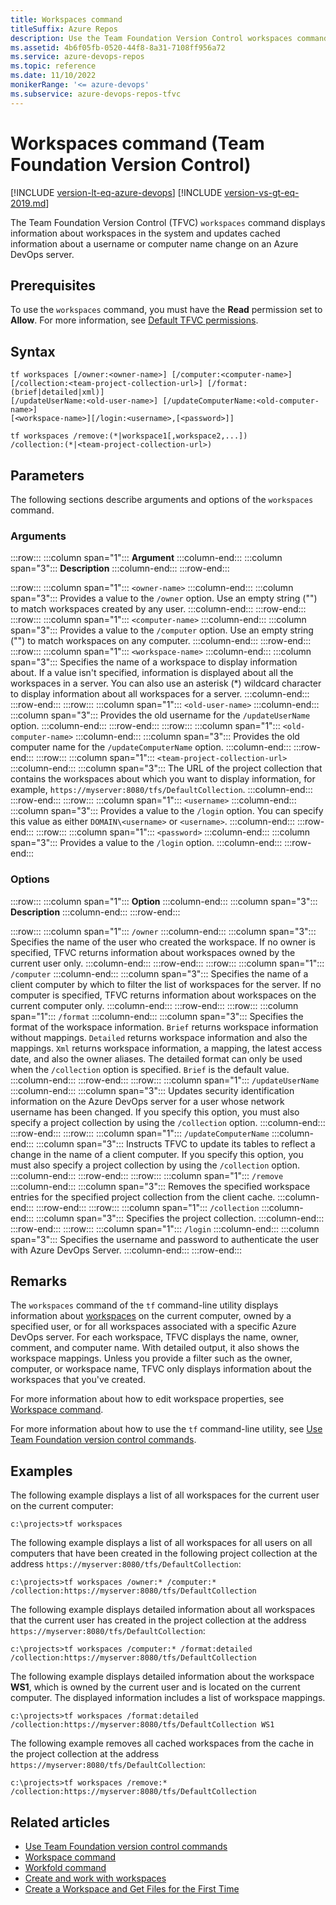 ```yaml
---
title: Workspaces command
titleSuffix: Azure Repos
description: Use the Team Foundation Version Control workspaces command to see information about workspaces and to update cached usernames and computer name changes.
ms.assetid: 4b6f05fb-0520-44f8-8a31-7108ff956a72
ms.service: azure-devops-repos
ms.topic: reference
ms.date: 11/10/2022
monikerRange: '<= azure-devops'
ms.subservice: azure-devops-repos-tfvc
---
```


# Workspaces command (Team Foundation Version Control)

[!INCLUDE [version-lt-eq-azure-devops](../../includes/version-lt-eq-azure-devops.md)]
[!INCLUDE [version-vs-gt-eq-2019.md](../../includes/version-vs-gt-eq-2019.md)]

The Team Foundation Version Control (TFVC) `workspaces` command displays information about workspaces in the system and updates cached information about a username or computer name change on an Azure DevOps server.

## Prerequisites

To use the `workspaces` command, you must have the **Read** permission set to **Allow**. For more information, see [Default TFVC permissions](../../organizations/security/default-tfvc-permissions.md).

## Syntax

```
tf workspaces [/owner:<owner-name>] [/computer:<computer-name>] 
[/collection:<team-project-collection-url>] [/format:(brief|detailed|xml)] 
[/updateUserName:<old-user-name>] [/updateComputerName:<old-computer-name>] 
[<workspace-name>][/login:<username>,[<password>]]
```

```
tf workspaces /remove:(*|workspace1[,workspace2,...]) 
/collection:(*|<team-project-collection-url>)
```

## Parameters

The following sections describe arguments and options of the `workspaces` command.

### Arguments

:::row:::
   :::column span="1":::
   **Argument**
   :::column-end:::
   :::column span="3":::
   **Description**
   :::column-end:::
:::row-end:::

:::row:::
   :::column span="1":::
   `<owner-name>`
   :::column-end:::
   :::column span="3":::
   Provides a value to the `/owner` option. Use an empty string (&quot;&quot;) to match workspaces created by any user.
   :::column-end:::
:::row-end:::
:::row:::
   :::column span="1":::
   `<computer-name>`
   :::column-end:::
   :::column span="3":::
   Provides a value to the `/computer` option. Use an empty string (&quot;&quot;) to match workspaces on any computer.
   :::column-end:::
:::row-end:::
:::row:::
   :::column span="1":::
   `<workspace-name>`
   :::column-end:::
   :::column span="3":::
   Specifies the name of a workspace to display information about. If a value isn't specified, information is displayed about all the workspaces in a server. You can also use an asterisk (\*) wildcard character to display information about all workspaces for a server.
   :::column-end:::
:::row-end:::
:::row:::
   :::column span="1":::
   `<old-user-name>`
   :::column-end:::
   :::column span="3":::
   Provides the old username for the `/updateUserName` option.
   :::column-end:::
:::row-end:::
:::row:::
   :::column span="1":::
   `<old-computer-name>`
   :::column-end:::
   :::column span="3":::
   Provides the old computer name for the `/updateComputerName` option.
   :::column-end:::
:::row-end:::
:::row:::
   :::column span="1":::
   `<team-project-collection-url>`
   :::column-end:::
   :::column span="3":::
   The URL of the project collection that contains the workspaces about which you want to display information, for example, `https://myserver:8080/tfs/DefaultCollection`.
   :::column-end:::
:::row-end:::
:::row:::
   :::column span="1":::
   `<username>`
   :::column-end:::
   :::column span="3":::
   Provides a value to the `/login` option. You can specify this value as either `DOMAIN\<username>` or `<username>`.
   :::column-end:::
:::row-end:::
:::row:::
   :::column span="1":::
   `<password>`
   :::column-end:::
   :::column span="3":::
   Provides a value to the `/login` option.
   :::column-end:::
:::row-end:::

### Options

:::row:::
   :::column span="1":::
   **Option**
   :::column-end:::
   :::column span="3":::
   **Description**
   :::column-end:::
:::row-end:::

:::row:::
   :::column span="1":::
   `/owner`
   :::column-end:::
   :::column span="3":::
   Specifies the name of the user who created the workspace. If no owner is specified, TFVC returns information about workspaces owned by the current user only.
   :::column-end:::
:::row-end:::
:::row:::
   :::column span="1":::
   `/computer`
   :::column-end:::
   :::column span="3":::
   Specifies the name of a client computer by which to filter the list of workspaces for the server. If no computer is specified, TFVC returns information about workspaces on the current computer only.
   :::column-end:::
:::row-end:::
:::row:::
   :::column span="1":::
   `/format`
   :::column-end:::
   :::column span="3":::
   Specifies the format of the workspace information. `Brief` returns workspace information without mappings. `Detailed` returns workspace information and also the mappings. `Xml` returns workspace information, a mapping, the latest access date, and also the owner aliases. The detailed format can only be used when the `/collection` option is specified. `Brief` is the default value.
   :::column-end:::
:::row-end:::
:::row:::
   :::column span="1":::
   `/updateUserName`
   :::column-end:::
   :::column span="3":::
   Updates security identification information on the Azure DevOps server for a user whose network username has been changed. If you specify this option, you must also specify a project collection by using the `/collection` option.
   :::column-end:::
:::row-end:::
:::row:::
   :::column span="1":::
   `/updateComputerName`
   :::column-end:::
   :::column span="3":::
   Instructs TFVC to update its tables to reflect a change in the name of a client computer. If you specify this option, you must also specify a project collection by using the `/collection` option.
   :::column-end:::
:::row-end:::
:::row:::
   :::column span="1":::
   `/remove`
   :::column-end:::
   :::column span="3":::
   Removes the specified workspace entries for the specified project collection from the client cache.
   :::column-end:::
:::row-end:::
:::row:::
   :::column span="1":::
   `/collection`
   :::column-end:::
   :::column span="3":::
   Specifies the project collection.
   :::column-end:::
:::row-end:::
:::row:::
   :::column span="1":::
   `/login`
   :::column-end:::
   :::column span="3":::
   Specifies the username and password to authenticate the user with Azure DevOps Server.
   :::column-end:::
:::row-end:::


## Remarks

The `workspaces` command of the `tf` command-line utility displays information about [workspaces](create-work-workspaces.md) on the current computer, owned by a specified user, or for all workspaces associated with a specific Azure DevOps server. For each workspace, TFVC displays the name, owner, comment, and computer name. With detailed output, it also shows the workspace mappings. Unless you provide a filter such as the owner, computer, or workspace name, TFVC only displays information about the workspaces that you've created.

For more information about how to edit workspace properties, see [Workspace command](workspace-command.md).

For more information about how to use the `tf` command-line utility, see [Use Team Foundation version control commands](use-team-foundation-version-control-commands.md).

## Examples

The following example displays a list of all workspaces for the current user on the current computer:

```
c:\projects>tf workspaces
```

The following example displays a list of all workspaces for all users on all computers that have been created in the following project collection at the address `https://myserver:8080/tfs/DefaultCollection`:

```
c:\projects>tf workspaces /owner:* /computer:* /collection:https://myserver:8080/tfs/DefaultCollection
```

The following example displays detailed information about all workspaces that the current user has created in the project collection at the address `https://myserver:8080/tfs/DefaultCollection`:

```
c:\projects>tf workspaces /computer:* /format:detailed /collection:https://myserver:8080/tfs/DefaultCollection
```

The following example displays detailed information about the workspace **WS1**, which is owned by the current user and is located on the current computer. The displayed information includes a list of workspace mappings.

```
c:\projects>tf workspaces /format:detailed /collection:https://myserver:8080/tfs/DefaultCollection WS1
```

The following example removes all cached workspaces from the cache in the project collection at the address `https://myserver:8080/tfs/DefaultCollection`:

```
c:\projects>tf workspaces /remove:* /collection:https://myserver:8080/tfs/DefaultCollection
```

## Related articles

- [Use Team Foundation version control commands](use-team-foundation-version-control-commands.md)  
- [Workspace command](workspace-command.md)  
- [Workfold command](workfold-command.md)  
- [Create and work with workspaces](create-work-workspaces.md)  
- [Create a Workspace and Get Files for the First Time](set-up-team-foundation-version-control-your-dev-machine.md)